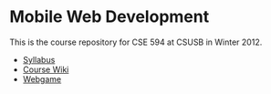 # Mobile Web Development

This is the course repository for CSE 594 at CSUSB in Winter 2012.

- [Syllabus](http://csusbdt.github.com/csusbdt594)
- [Course Wiki](https://github.com/csusbdt/csusbdt594/wiki)
- [Webgame](https://github.com/csusbdt/webgame)
